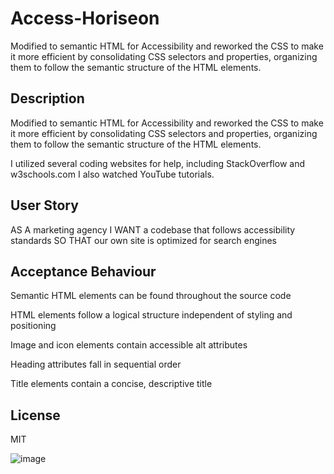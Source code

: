 # Access-Horiseon

Modified to semantic HTML for Accessibility and reworked the CSS to make it more efficient by consolidating CSS selectors and properties, organizing them to follow the semantic structure of the HTML elements.

## Description

Modified to semantic HTML for Accessibility and reworked the CSS to make it more efficient by consolidating CSS selectors and properties, organizing them to follow the semantic structure of the HTML elements.

I utilized several coding websites for help, including StackOverflow and w3schools.com I also watched YouTube tutorials.

## User Story

AS A marketing agency
I WANT a codebase that follows accessibility standards
SO THAT our own site is optimized for search engines

## Acceptance Behaviour

Semantic HTML elements can be found throughout the source code

HTML elements follow a logical structure independent of styling and positioning

Image and icon elements contain accessible alt attributes

Heading attributes fall in sequential order

Title elements contain a concise, descriptive title


## License
MIT

![image](https://user-images.githubusercontent.com/119673192/216669105-05841763-c101-4acb-9a25-0375c5e3fea2.png)








